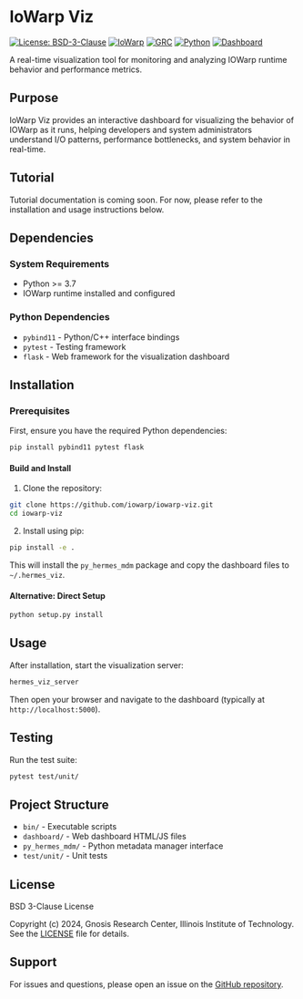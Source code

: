# IoWarp Viz

[![License: BSD-3-Clause](https://img.shields.io/badge/License-BSD%203--Clause-blue.svg)](https://opensource.org/licenses/BSD-3-Clause)
[![IoWarp](https://img.shields.io/badge/IoWarp-GitHub-blue.svg)](http://github.com/iowarp)
[![GRC](https://img.shields.io/badge/GRC-Website-blue.svg)](https://grc.iit.edu/)
[![Python](https://img.shields.io/badge/Python-3.7+-yellow.svg)](https://www.python.org/)
[![Dashboard](https://img.shields.io/badge/Dashboard-Flask-green.svg)](https://flask.palletsprojects.com/)

A real-time visualization tool for monitoring and analyzing IOWarp runtime behavior and performance metrics.

## Purpose

IoWarp Viz provides an interactive dashboard for visualizing the behavior of IOWarp as it runs, helping developers and system administrators understand I/O patterns, performance bottlenecks, and system behavior in real-time.

## Tutorial

Tutorial documentation is coming soon. For now, please refer to the installation and usage instructions below.

## Dependencies

### System Requirements
- Python >= 3.7
- IOWarp runtime installed and configured

### Python Dependencies
- `pybind11` - Python/C++ interface bindings
- `pytest` - Testing framework
- `flask` - Web framework for the visualization dashboard

## Installation

### Prerequisites

First, ensure you have the required Python dependencies:

```bash
pip install pybind11 pytest flask
```

#### Build and Install

1. Clone the repository:
```bash
git clone https://github.com/iowarp/iowarp-viz.git
cd iowarp-viz
```

2. Install using pip:
```bash
pip install -e .
```

This will install the `py_hermes_mdm` package and copy the dashboard files to `~/.hermes_viz`.

#### Alternative: Direct Setup

```bash
python setup.py install
```

## Usage

After installation, start the visualization server:

```bash
hermes_viz_server
```

Then open your browser and navigate to the dashboard (typically at `http://localhost:5000`).

## Testing

Run the test suite:

```bash
pytest test/unit/
```

## Project Structure

- `bin/` - Executable scripts
- `dashboard/` - Web dashboard HTML/JS files
- `py_hermes_mdm/` - Python metadata manager interface
- `test/unit/` - Unit tests

## License

BSD 3-Clause License

Copyright (c) 2024, Gnosis Research Center, Illinois Institute of Technology. See the [LICENSE](LICENSE) file for details.

## Support

For issues and questions, please open an issue on the [GitHub repository](https://github.com/iowarp/iowarp-viz).
